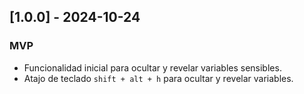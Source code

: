 ## [1.0.0] - 2024-10-24

### MVP

- Funcionalidad inicial para ocultar y revelar variables sensibles.
- Atajo de teclado `shift + alt + h` para ocultar y revelar variables.
